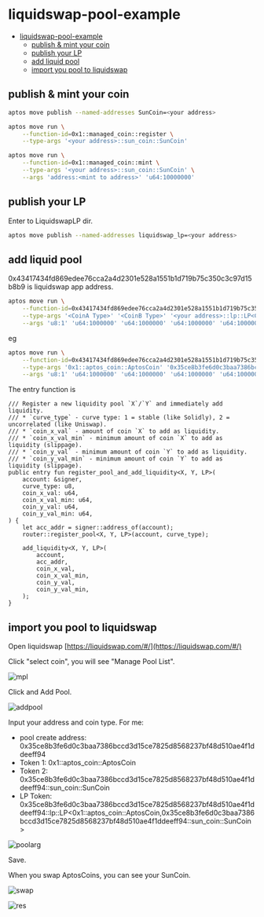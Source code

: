 # liquidswap-pool-example

- [liquidswap-pool-example](#liquidswap-pool-example)
  - [publish & mint your coin](#publish--mint-your-coin)
  - [publish your LP](#publish-your-lp)
  - [add liquid pool](#add-liquid-pool)
  - [import you pool to liquidswap](#import-you-pool-to-liquidswap)


## publish & mint your coin

```sh
aptos move publish --named-addresses SunCoin=<your address>

aptos move run \
    --function-id=0x1::managed_coin::register \
    --type-args '<your address>::sun_coin::SunCoin'

aptos move run \
    --function-id=0x1::managed_coin::mint \
    --type-args '<your address>::sun_coin::SunCoin' \
    --args 'address:<mint to address>' 'u64:10000000'
```

## publish your LP

Enter to LiquidswapLP dir.

```sh
aptos move publish --named-addresses liquidswap_lp=<your address>
```

## add liquid pool

0x43417434fd869edee76cca2a4d2301e528a1551b1d719b75c350c3c97d15b8b9 is liquidswap app address.

```sh
aptos move run \
    --function-id=0x43417434fd869edee76cca2a4d2301e528a1551b1d719b75c350c3c97d15b8b9::scripts::register_pool_and_add_liquidity \
    --type-args '<CoinA Type>' '<CoinB Type>' '<your address>::lp::LP<CoinAType,CoinBType>' \
    --args 'u8:1' 'u64:1000000' 'u64:1000000' 'u64:1000000' 'u64:1000000'
```

eg
```sh
aptos move run \
    --function-id=0x43417434fd869edee76cca2a4d2301e528a1551b1d719b75c350c3c97d15b8b9::scripts::register_pool_and_add_liquidity \
    --type-args '0x1::aptos_coin::AptosCoin' '0x35ce8b3fe6d0c3baa7386bccd3d15ce7825d8568237bf48d510ae4f1ddeeff94::sun_coin::SunCoin' '0x35ce8b3fe6d0c3baa7386bccd3d15ce7825d8568237bf48d510ae4f1ddeeff94::lp::LP<0x1::aptos_coin::AptosCoin,0x35ce8b3fe6d0c3baa7386bccd3d15ce7825d8568237bf48d510ae4f1ddeeff94::sun_coin::SunCoin>' \
    --args 'u8:1' 'u64:1000000' 'u64:1000000' 'u64:1000000' 'u64:1000000'
```

The entry function is
```move
/// Register a new liquidity pool `X`/`Y` and immediately add liquidity.
/// * `curve_type` - curve type: 1 = stable (like Solidly), 2 = uncorrelated (like Uniswap).
/// * `coin_x_val` - amount of coin `X` to add as liquidity.
/// * `coin_x_val_min` - minimum amount of coin `X` to add as liquidity (slippage).
/// * `coin_y_val` - minimum amount of coin `Y` to add as liquidity.
/// * `coin_y_val_min` - minimum amount of coin `Y` to add as liquidity (slippage).
public entry fun register_pool_and_add_liquidity<X, Y, LP>(
    account: &signer,
    curve_type: u8,
    coin_x_val: u64,
    coin_x_val_min: u64,
    coin_y_val: u64,
    coin_y_val_min: u64,
) {
    let acc_addr = signer::address_of(account);
    router::register_pool<X, Y, LP>(account, curve_type);

    add_liquidity<X, Y, LP>(
        account,
        acc_addr,
        coin_x_val,
        coin_x_val_min,
        coin_y_val,
        coin_y_val_min,
    );
}
```


## import you pool to liquidswap

Open liquidswap [https://liquidswap.com/#/](https://liquidswap.com/#/)

Click "select coin", you will see "Manage Pool List".

![mpl](./docs/selectcoin.png)

Click and Add Pool.

![addpool](./docs/addpool.png)

Input your address and coin type. For me:
- pool create address: 0x35ce8b3fe6d0c3baa7386bccd3d15ce7825d8568237bf48d510ae4f1ddeeff94
- Token 1: 0x1::aptos_coin::AptosCoin
- Token 2: 0x35ce8b3fe6d0c3baa7386bccd3d15ce7825d8568237bf48d510ae4f1ddeeff94::sun_coin::SunCoin
- LP Token: 0x35ce8b3fe6d0c3baa7386bccd3d15ce7825d8568237bf48d510ae4f1ddeeff94::lp::LP<0x1::aptos_coin::AptosCoin,0x35ce8b3fe6d0c3baa7386bccd3d15ce7825d8568237bf48d510ae4f1ddeeff94::sun_coin::SunCoin>

![poolarg](./docs/addpoolargs.png)

Save.

When you swap AptosCoins, you can see your SunCoin.

![swap](./docs/swap.png)

![res](./docs/result.png)